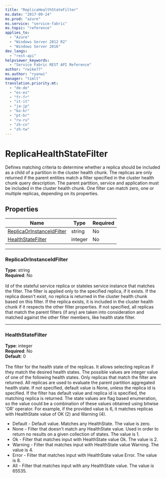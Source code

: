 ```yaml
---
title: "ReplicaHealthStateFilter"
ms.date: "2017-09-24"
ms.prod: "azure"
ms.service: "service-fabric"
ms.topic: "reference"
applies_to: 
  - "Azure"
  - "Windows Server 2012 R2"
  - "Windows Server 2016"
dev_langs: 
  - "rest-api"
helpviewer_keywords: 
  - "Service Fabric REST API Reference"
author: "rwike77"
ms.author: "ryanwi"
manager: "timlt"
translation.priority.mt: 
  - "de-de"
  - "es-es"
  - "fr-fr"
  - "it-it"
  - "ja-jp"
  - "ko-kr"
  - "pt-br"
  - "ru-ru"
  - "zh-cn"
  - "zh-tw"
---
```

# ReplicaHealthStateFilter

Defines matching criteria to determine whether a replica should be included as a child of a partition in the cluster health chunk.
The replicas are only returned if the parent entities match a filter specified in the cluster health chunk query description. The parent partition, service and application must be included in the cluster health chunk.
One filter can match zero, one or multiple replicas, depending on its properties.


## Properties
| Name | Type | Required |
| --- | --- | --- |
| [ReplicaOrInstanceIdFilter](#replicaorinstanceidfilter) | string | No |
| [HealthStateFilter](#healthstatefilter) | integer | No |

____
### ReplicaOrInstanceIdFilter
__Type__: string <br/>
__Required__: No<br/>
<br/>
Id of the stateful service replica or stateles service instance that matches the filter. The filter is applied only to the specified replica, if it exists.
If the replica doesn't exist, no replica is returned in the cluster health chunk based on this filter.
If the replica exists, it is included in the cluster health chunk if it respects the other filter properties.
If not specified, all replicas that match the parent filters (if any) are taken into consideration and matched against the other filter members, like health state filter.


____
### HealthStateFilter
__Type__: integer <br/>
__Required__: No<br/>
__Default__: 0 <br/>
<br/>
The filter for the health state of the replicas. It allows selecting replicas if they match the desired health states.
The possible values are integer value of one of the following health states. Only replicas that match the filter are returned. All replicas are used to evaluate the parent partition aggregated health state.
If not specified, default value is None, unless the replica id is specified. If the filter has default value and replica id is specified, the matching replica is returned.
The state values are flag based enumeration, so the value could be a combination of these values obtained using bitwise 'OR' operator.
For example, if the provided value is 6, it matches replicas with HealthState value of OK (2) and Warning (4).

- Default - Default value. Matches any HealthState. The value is zero.
- None - Filter that doesn't match any HealthState value. Used in order to return no results on a given collection of states. The value is 1.
- Ok - Filter that matches input with HealthState value Ok. The value is 2.
- Warning - Filter that matches input with HealthState value Warning. The value is 4.
- Error - Filter that matches input with HealthState value Error. The value is 8.
- All - Filter that matches input with any HealthState value. The value is 65535.

